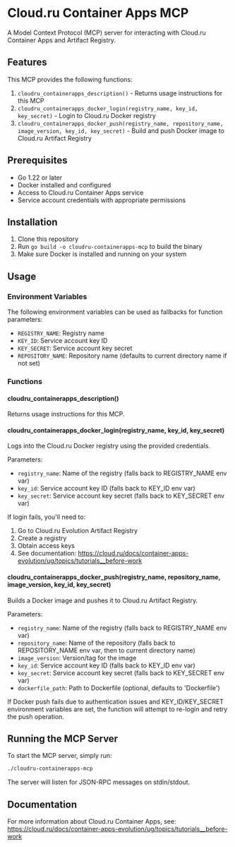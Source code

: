 # Cloud.ru Container Apps MCP

A Model Context Protocol (MCP) server for interacting with Cloud.ru Container Apps and Artifact Registry.

## Features

This MCP provides the following functions:

1. `cloudru_containerapps_description()` - Returns usage instructions for this MCP
2. `cloudru_containerapps_docker_login(registry_name, key_id, key_secret)` - Login to Cloud.ru Docker registry
3. `cloudru_containerapps_docker_push(registry_name, repository_name, image_version, key_id, key_secret)` - Build and push Docker image to Cloud.ru Artifact Registry

## Prerequisites

- Go 1.22 or later
- Docker installed and configured
- Access to Cloud.ru Container Apps service
- Service account credentials with appropriate permissions

## Installation

1. Clone this repository
2. Run `go build -o cloudru-containerapps-mcp` to build the binary
3. Make sure Docker is installed and running on your system

## Usage

### Environment Variables

The following environment variables can be used as fallbacks for function parameters:

- `REGISTRY_NAME`: Registry name
- `KEY_ID`: Service account key ID
- `KEY_SECRET`: Service account key secret
- `REPOSITORY_NAME`: Repository name (defaults to current directory name if not set)

### Functions

#### cloudru_containerapps_description()

Returns usage instructions for this MCP.

#### cloudru_containerapps_docker_login(registry_name, key_id, key_secret)

Logs into the Cloud.ru Docker registry using the provided credentials.

Parameters:
- `registry_name`: Name of the registry (falls back to REGISTRY_NAME env var)
- `key_id`: Service account key ID (falls back to KEY_ID env var)
- `key_secret`: Service account key secret (falls back to KEY_SECRET env var)

If login fails, you'll need to:
1. Go to Cloud.ru Evolution Artifact Registry
2. Create a registry
3. Obtain access keys
4. See documentation: https://cloud.ru/docs/container-apps-evolution/ug/topics/tutorials__before-work

#### cloudru_containerapps_docker_push(registry_name, repository_name, image_version, key_id, key_secret)

Builds a Docker image and pushes it to Cloud.ru Artifact Registry.

Parameters:
- `registry_name`: Name of the registry (falls back to REGISTRY_NAME env var)
- `repository_name`: Name of the repository (falls back to REPOSITORY_NAME env var, then to current directory name)
- `image_version`: Version/tag for the image
- `key_id`: Service account key ID (falls back to KEY_ID env var)
- `key_secret`: Service account key secret (falls back to KEY_SECRET env var)
- `dockerfile_path`: Path to Dockerfile (optional, defaults to 'Dockerfile')

If Docker push fails due to authentication issues and KEY_ID/KEY_SECRET environment variables are set, the function will attempt to re-login and retry the push operation.

## Running the MCP Server

To start the MCP server, simply run:

```bash
./cloudru-containerapps-mcp
```

The server will listen for JSON-RPC messages on stdin/stdout.

## Documentation

For more information about Cloud.ru Container Apps, see:
https://cloud.ru/docs/container-apps-evolution/ug/topics/tutorials__before-work